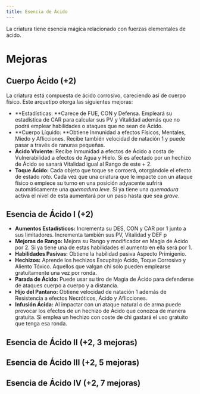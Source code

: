 ```yaml
---
title: Esencia de Ácido
---
```


La criatura tiene esencia mágica relacionado con fuerzas elementales de ácido.

# Mejoras

## Cuerpo Ácido (+2)

La criatura está compuesta de ácido corrosivo, careciendo así de cuerpo físico. Este arquetipo otorga las siguientes mejoras:

- **Estadísticas: **Carece de FUE, CON y Defensa. Empleará su estadística de CAR para calcular sus PV y Vitalidad además que no podrá emplear habilidades o ataques que no sean de Ácido.
- **Cuerpo Líquido: **Obtiene Inmunidad a efectos Físicos, Mentales, Miedo y Aflicciones. Recibe también velocidad de natación 1 y puede pasar a través de ranuras pequeñas. 
- **Ácido Viviente:** Recibe Inmunidad a efectos de Ácido a costa de Vulnerabilidad a efectos de Agua y Hielo. Si es afectado por un hechizo de Ácido se sanará Vitalidad igual al Rango de este + 2.
- **Toque Ácido:** Cada objeto que toque se corroerá, otorgándole el efecto de estado *roto*. Cada vez que una criatura que le impacte con un ataque físico o empiece su turno en una posición adyacente sufrirá automáticamente una *quemadura leve*. Si ya tiene una *quemadura* activa el nivel de esta aumentará por un paso hasta que sea *grave*.

## Esencia de Ácido I (+2)

- **Aumentos Estadísticos:** Incrementa su DES, CON y CAR por 1 junto a sus limitadores. Incrementa también sus PV, Vitalidad y DEF p
- **Mejoras de Rango:** Mejora su Rango y modificador en Magia de Ácido por 2. Si ya tiene una de estas habilidades el aumento en ella será por 1. 
- **Habilidades Pasivas:** Obtiene la habilidad pasiva Aspecto Primigenio.
- **Hechizos:** Aprende los hechizos Escupitajo Ácido, Toque Corrosivo y Aliento Tóxico. Aquellos que valgan chi solo pueden emplearse gratuitamente una vez por ronda.
- **Parada de Ácido:** Puede usar su tiro de Magia de Ácido para defenderse de ataques cuerpo a cuerpo y a distancia.
- **Hijo del Pantano:** Obtiene velocidad de natación 1 además de Resistencia a efectos Necróticos, Ácido y Aflicciones. 
- **Infusión Ácida:** Al impactar con un ataque natural o de arma puede provocar los efectos de un hechizo de Ácido que conozca de manera gratuita. Si emplea un hechizo con coste de chi gastará el uso gratuito que tenga esa ronda.

## Esencia de Ácido II (+2, 3 mejoras)

## Esencia de Ácido III (+2, 5 mejoras)

## Esencia de Ácido IV (+2, 7 mejoras)

